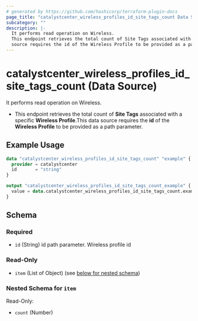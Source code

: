 ```yaml
---
# generated by https://github.com/hashicorp/terraform-plugin-docs
page_title: "catalystcenter_wireless_profiles_id_site_tags_count Data Source - terraform-provider-catalystcenter"
subcategory: ""
description: |-
  It performs read operation on Wireless.
  This endpoint retrieves the total count of Site Tags associated with a specific Wireless Profile.This data
  source requires the id of the Wireless Profile to be provided as a path parameter.
---
```


# catalystcenter_wireless_profiles_id_site_tags_count (Data Source)

It performs read operation on Wireless.

- This endpoint retrieves the total count of **Site Tags** associated with a specific **Wireless Profile**.This data
source requires the **id** of the **Wireless Profile** to be provided as a path parameter.

## Example Usage

```terraform
data "catalystcenter_wireless_profiles_id_site_tags_count" "example" {
  provider = catalystcenter
  id       = "string"
}

output "catalystcenter_wireless_profiles_id_site_tags_count_example" {
  value = data.catalystcenter_wireless_profiles_id_site_tags_count.example.item
}
```

<!-- schema generated by tfplugindocs -->
## Schema

### Required

- `id` (String) id path parameter. Wireless profile id

### Read-Only

- `item` (List of Object) (see [below for nested schema](#nestedatt--item))

<a id="nestedatt--item"></a>
### Nested Schema for `item`

Read-Only:

- `count` (Number)
